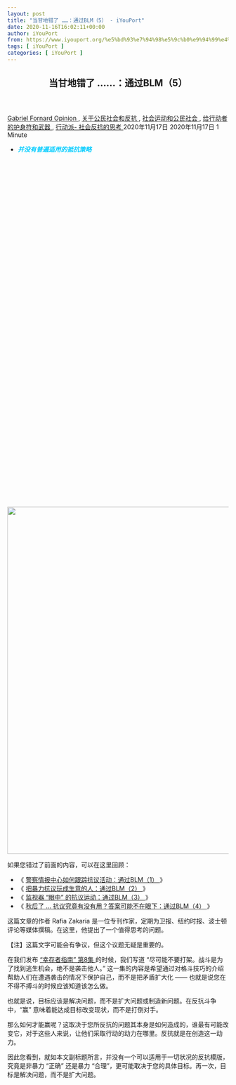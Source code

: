 ```yaml
---
layout: post
title: "当甘地错了 ……：通过BLM（5） - iYouPort"
date: 2020-11-16T16:02:11+00:00
author: iYouPort
from: https://www.iyouport.org/%e5%bd%93%e7%94%98%e5%9c%b0%e9%94%99%e4%ba%86-%ef%bc%9a%e9%80%9a%e8%bf%87blm%ef%bc%885%ef%bc%89/
tags: [ iYouPort ]
categories: [ iYouPort ]
---
```


<article class="post-15078 post type-post status-publish format-standard has-post-thumbnail hentry category-opinion category-45 category-32 category-67 category-33 tag-blm tag-holocaust tag-non-violence tag-protest tag-racism tag-resist tag-social-movement" id="post-15078">
 <header class="entry-header">
  <h1 class="entry-title">
   当甘地错了 ……：通过BLM（5）
  </h1>
 </header>
 <div class="entry-meta">
  <span class="byline">
   <a href="https://www.iyouport.org/author/gabrielfornard/" rel="author" title="由Gabriel Fornard发布">
    Gabriel Fornard
   </a>
  </span>
  <span class="cat-links">
   <a href="https://www.iyouport.org/category/opinion/" rel="category tag">
    Opinion
   </a>
   ,
   <a href="https://www.iyouport.org/category/%e5%85%b3%e4%ba%8e%e5%85%ac%e6%b0%91%e7%a4%be%e4%bc%9a%e5%92%8c%e5%8f%8d%e6%8a%97/" rel="category tag">
    关于公民社会和反抗
   </a>
   ,
   <a href="https://www.iyouport.org/category/%e7%a4%be%e4%bc%9a%e8%bf%90%e5%8a%a8%e5%92%8c%e5%85%ac%e6%b0%91%e7%a4%be%e4%bc%9a/" rel="category tag">
    社会运动和公民社会
   </a>
   ,
   <a href="https://www.iyouport.org/category/%e7%bb%99%e8%a1%8c%e5%8a%a8%e8%80%85%e7%9a%84%e6%8a%a4%e8%ba%ab%e7%ac%a6%e5%92%8c%e6%ad%a6%e5%99%a8/" rel="category tag">
    给行动者的护身符和武器
   </a>
   ,
   <a href="https://www.iyouport.org/category/%e8%a1%8c%e5%8a%a8%e6%b4%be-%e7%a4%be%e4%bc%9a%e5%8f%8d%e6%8a%97%e7%9a%84%e6%80%9d%e8%80%83/" rel="category tag">
    行动派- 社会反抗的思考
   </a>
  </span>
  <span class="published-on">
   <time class="entry-date published" datetime="2020-11-17T00:02:11+08:00">
    2020年11月17日
   </time>
   <time class="updated" datetime="2020-11-17T00:02:53+08:00">
    2020年11月17日
   </time>
  </span>
  <span class="word-count">
   1 Minute
  </span>
 </div>
 <div class="entry-content">
  <ul>
   <li class="graf graf--p">
    <span style="color: #00ccff;">
     <em>
      <strong>
       并没有普遍适用的抵抗策略
      </strong>
     </em>
    </span>
   </li>
  </ul>
  <p>
   <img alt="" class="alignnone size-full wp-image-15079 jetpack-lazy-image" data-lazy-sizes="(max-width: 1100px) 100vw, 1100px" data-lazy-src="https://i1.wp.com/www.iyouport.org/wp-content/uploads/2020/09/When-Gandhi-Was-Wrong-Rafia-Zakaria-2020-09-25-18-35-54.png?resize=1100%2C791&amp;is-pending-load=1#038;ssl=1" data-lazy-srcset="https://i1.wp.com/www.iyouport.org/wp-content/uploads/2020/09/When-Gandhi-Was-Wrong-Rafia-Zakaria-2020-09-25-18-35-54.png?w=1254&amp;ssl=1 1254w, https://i1.wp.com/www.iyouport.org/wp-content/uploads/2020/09/When-Gandhi-Was-Wrong-Rafia-Zakaria-2020-09-25-18-35-54.png?resize=300%2C216&amp;ssl=1 300w, https://i1.wp.com/www.iyouport.org/wp-content/uploads/2020/09/When-Gandhi-Was-Wrong-Rafia-Zakaria-2020-09-25-18-35-54.png?resize=1024%2C737&amp;ssl=1 1024w, https://i1.wp.com/www.iyouport.org/wp-content/uploads/2020/09/When-Gandhi-Was-Wrong-Rafia-Zakaria-2020-09-25-18-35-54.png?resize=768%2C552&amp;ssl=1 768w, https://i1.wp.com/www.iyouport.org/wp-content/uploads/2020/09/When-Gandhi-Was-Wrong-Rafia-Zakaria-2020-09-25-18-35-54.png?resize=1100%2C791&amp;ssl=1 1100w" data-recalc-dims="1" height="791" src="https://i1.wp.com/www.iyouport.org/wp-content/uploads/2020/09/When-Gandhi-Was-Wrong-Rafia-Zakaria-2020-09-25-18-35-54.png?resize=1100%2C791&amp;ssl=1" srcset="data:image/gif;base64,R0lGODlhAQABAIAAAAAAAP///yH5BAEAAAAALAAAAAABAAEAAAIBRAA7" width="1100"/>
   <noscript>
    <img alt="" class="alignnone size-full wp-image-15079" data-recalc-dims="1" height="791" sizes="(max-width: 1100px) 100vw, 1100px" src="https://i1.wp.com/www.iyouport.org/wp-content/uploads/2020/09/When-Gandhi-Was-Wrong-Rafia-Zakaria-2020-09-25-18-35-54.png?resize=1100%2C791&amp;ssl=1" srcset="https://i1.wp.com/www.iyouport.org/wp-content/uploads/2020/09/When-Gandhi-Was-Wrong-Rafia-Zakaria-2020-09-25-18-35-54.png?w=1254&amp;ssl=1 1254w, https://i1.wp.com/www.iyouport.org/wp-content/uploads/2020/09/When-Gandhi-Was-Wrong-Rafia-Zakaria-2020-09-25-18-35-54.png?resize=300%2C216&amp;ssl=1 300w, https://i1.wp.com/www.iyouport.org/wp-content/uploads/2020/09/When-Gandhi-Was-Wrong-Rafia-Zakaria-2020-09-25-18-35-54.png?resize=1024%2C737&amp;ssl=1 1024w, https://i1.wp.com/www.iyouport.org/wp-content/uploads/2020/09/When-Gandhi-Was-Wrong-Rafia-Zakaria-2020-09-25-18-35-54.png?resize=768%2C552&amp;ssl=1 768w, https://i1.wp.com/www.iyouport.org/wp-content/uploads/2020/09/When-Gandhi-Was-Wrong-Rafia-Zakaria-2020-09-25-18-35-54.png?resize=1100%2C791&amp;ssl=1 1100w" width="1100"/>
   </noscript>
  </p>
  <p class="graf graf--p">
   如果您错过了前面的内容，可以在这里回顾：
  </p>
  <ul class="postList">
   <li class="graf graf--li">
    《
    <a class="markup--anchor markup--li-anchor" data-href="https://www.iyouport.org/%e8%ad%a6%e5%af%9f%e6%83%85%e6%8a%a5%e4%b8%ad%e5%bf%83%e5%a6%82%e4%bd%95%e8%b7%9f%e8%b8%aa%e6%8a%97%e8%ae%ae%e6%b4%bb%e5%8a%a8%ef%bc%9a%e9%80%9a%e8%bf%87blm%ef%bc%881%ef%bc%89/" href="https://www.iyouport.org/%e8%ad%a6%e5%af%9f%e6%83%85%e6%8a%a5%e4%b8%ad%e5%bf%83%e5%a6%82%e4%bd%95%e8%b7%9f%e8%b8%aa%e6%8a%97%e8%ae%ae%e6%b4%bb%e5%8a%a8%ef%bc%9a%e9%80%9a%e8%bf%87blm%ef%bc%881%ef%bc%89/" rel="noopener noreferrer" target="_blank">
     警察情报中心如何跟踪抗议活动：通过BLM（1）
    </a>
    》
   </li>
   <li class="graf graf--li">
    《
    <a class="markup--anchor markup--li-anchor" data-href="https://www.iyouport.org/%e6%8a%8a%e6%9a%b4%e5%8a%9b%e6%8a%97%e8%ae%ae%e7%8e%a9%e6%88%90%e7%94%9f%e6%84%8f%e7%9a%84%e4%ba%ba%ef%bc%9a%e9%80%9a%e8%bf%87blm%ef%bc%882%ef%bc%89/" href="https://www.iyouport.org/%e6%8a%8a%e6%9a%b4%e5%8a%9b%e6%8a%97%e8%ae%ae%e7%8e%a9%e6%88%90%e7%94%9f%e6%84%8f%e7%9a%84%e4%ba%ba%ef%bc%9a%e9%80%9a%e8%bf%87blm%ef%bc%882%ef%bc%89/" rel="noopener noreferrer" target="_blank">
     把暴力抗议玩成生意的人：通过BLM（2）
    </a>
    》
   </li>
   <li class="graf graf--li">
    《
    <a class="markup--anchor markup--li-anchor" data-href="https://www.iyouport.org/%e7%9b%91%e8%a7%86%e5%99%a8-%e7%9c%bc%e4%b8%ad-%e7%9a%84%e6%8a%97%e8%ae%ae%e8%bf%90%e5%8a%a8%ef%bc%9a%e9%80%9a%e8%bf%87blm%ef%bc%883%ef%bc%89/" href="https://www.iyouport.org/%e7%9b%91%e8%a7%86%e5%99%a8-%e7%9c%bc%e4%b8%ad-%e7%9a%84%e6%8a%97%e8%ae%ae%e8%bf%90%e5%8a%a8%ef%bc%9a%e9%80%9a%e8%bf%87blm%ef%bc%883%ef%bc%89/" rel="noopener noreferrer" target="_blank">
     监视器 “眼中” 的抗议运动：通过BLM（3）
    </a>
    》
   </li>
   <li class="graf graf--li">
    《
    <a class="markup--anchor markup--li-anchor" data-href="https://www.iyouport.org/%e7%a7%8b%e5%90%8e%e4%ba%86-%e6%8a%97%e8%ae%ae%e7%a9%b6%e7%ab%9f%e6%9c%89%e6%b2%a1%e6%9c%89%e7%94%a8%ef%bc%9f%e7%ad%94%e6%a1%88%e5%8f%af%e8%83%bd%e4%b8%8d%e5%9c%a8%e7%9c%bc%e4%b8%8b/" href="https://www.iyouport.org/%e7%a7%8b%e5%90%8e%e4%ba%86-%e6%8a%97%e8%ae%ae%e7%a9%b6%e7%ab%9f%e6%9c%89%e6%b2%a1%e6%9c%89%e7%94%a8%ef%bc%9f%e7%ad%94%e6%a1%88%e5%8f%af%e8%83%bd%e4%b8%8d%e5%9c%a8%e7%9c%bc%e4%b8%8b/" rel="noopener noreferrer" target="_blank">
     秋后了 … 抗议究竟有没有用？答案可能不在眼下：通过BLM（4）
    </a>
    》
   </li>
  </ul>
  <p class="graf graf--p">
   这篇文章的作者 Rafia Zakaria 是一位专刊作家，定期为卫报、纽约时报、波士顿评论等媒体撰稿。在这里，他提出了一个值得思考的问题。
  </p>
  <p class="graf graf--p">
   【注】这篇文字可能会有争议，但这个议题无疑是重要的。
  </p>
  <p class="graf graf--p">
   在我们发布
   <a class="markup--anchor markup--p-anchor" data-href="https://www.iyouport.org/%e6%ad%a6%e5%99%a8%e5%92%8c%e8%87%aa%e6%88%91%e9%98%b2%e5%be%a1%e7%9a%84%e9%87%8d%e8%a6%81%e7%ad%96%e7%95%a5%ef%bc%9a%e5%9c%a8%e7%81%be%e9%9a%be%e4%b8%ad%e5%b9%b8%e5%ad%98%e7%9a%84%e6%96%b9%e6%b3%95/" href="https://www.iyouport.org/%e6%ad%a6%e5%99%a8%e5%92%8c%e8%87%aa%e6%88%91%e9%98%b2%e5%be%a1%e7%9a%84%e9%87%8d%e8%a6%81%e7%ad%96%e7%95%a5%ef%bc%9a%e5%9c%a8%e7%81%be%e9%9a%be%e4%b8%ad%e5%b9%b8%e5%ad%98%e7%9a%84%e6%96%b9%e6%b3%95/" rel="noopener noreferrer" target="_blank">
    “幸存者指南” 第8集
   </a>
   的时候，我们写道 “尽可能不要打架。战斗是为了找到逃生机会，绝不是袭击他人。” 这一集的内容是希望通过对格斗技巧的介绍帮助人们在遭遇袭击的情况下保护自己，而不是把矛盾扩大化 —— 也就是说您在不得不搏斗的时候应该知道该怎么做。
  </p>
  <p class="graf graf--p">
   也就是说，目标应该是解决问题，而不是扩大问题或制造新问题。在反抗斗争中，“赢” 意味着能达成目标改变现状，而不是打倒对手。
  </p>
  <p class="graf graf--p">
   那么如何才能赢呢？这取决于您所反抗的问题其本身是如何造成的，谁最有可能改变它，对于这些人来说，让他们采取行动的动力在哪里。反抗就是在创造这一动力。
  </p>
  <p class="graf graf--p">
   因此您看到，就如本文副标题所言，并没有一个可以适用于一切状况的反抗模版，究竟是非暴力 “正确” 还是暴力 “合理”，更可能取决于您的具体目标。再一次，目标是解决问题，而不是扩大问题。
  </p>
  <figure class="graf graf--figure">
  </figure>
  <p>
   <img alt="" class="alignnone size-full wp-image-15089 jetpack-lazy-image" data-lazy-sizes="(max-width: 1100px) 100vw, 1100px" data-lazy-src="https://i0.wp.com/www.iyouport.org/wp-content/uploads/2020/11/20200929-114452.png?resize=1100%2C1838&amp;is-pending-load=1#038;ssl=1" data-lazy-srcset="https://i0.wp.com/www.iyouport.org/wp-content/uploads/2020/11/20200929-114452.png?w=1302&amp;ssl=1 1302w, https://i0.wp.com/www.iyouport.org/wp-content/uploads/2020/11/20200929-114452.png?resize=180%2C300&amp;ssl=1 180w, https://i0.wp.com/www.iyouport.org/wp-content/uploads/2020/11/20200929-114452.png?resize=613%2C1024&amp;ssl=1 613w, https://i0.wp.com/www.iyouport.org/wp-content/uploads/2020/11/20200929-114452.png?resize=768%2C1284&amp;ssl=1 768w, https://i0.wp.com/www.iyouport.org/wp-content/uploads/2020/11/20200929-114452.png?resize=919%2C1536&amp;ssl=1 919w, https://i0.wp.com/www.iyouport.org/wp-content/uploads/2020/11/20200929-114452.png?resize=1225%2C2048&amp;ssl=1 1225w, https://i0.wp.com/www.iyouport.org/wp-content/uploads/2020/11/20200929-114452.png?resize=1100%2C1838&amp;ssl=1 1100w" data-recalc-dims="1" height="1838" src="https://i0.wp.com/www.iyouport.org/wp-content/uploads/2020/11/20200929-114452.png?resize=1100%2C1838&amp;ssl=1" srcset="data:image/gif;base64,R0lGODlhAQABAIAAAAAAAP///yH5BAEAAAAALAAAAAABAAEAAAIBRAA7" width="1100"/>
   <noscript>
    <img alt="" class="alignnone size-full wp-image-15089" data-recalc-dims="1" height="1838" sizes="(max-width: 1100px) 100vw, 1100px" src="https://i0.wp.com/www.iyouport.org/wp-content/uploads/2020/11/20200929-114452.png?resize=1100%2C1838&amp;ssl=1" srcset="https://i0.wp.com/www.iyouport.org/wp-content/uploads/2020/11/20200929-114452.png?w=1302&amp;ssl=1 1302w, https://i0.wp.com/www.iyouport.org/wp-content/uploads/2020/11/20200929-114452.png?resize=180%2C300&amp;ssl=1 180w, https://i0.wp.com/www.iyouport.org/wp-content/uploads/2020/11/20200929-114452.png?resize=613%2C1024&amp;ssl=1 613w, https://i0.wp.com/www.iyouport.org/wp-content/uploads/2020/11/20200929-114452.png?resize=768%2C1284&amp;ssl=1 768w, https://i0.wp.com/www.iyouport.org/wp-content/uploads/2020/11/20200929-114452.png?resize=919%2C1536&amp;ssl=1 919w, https://i0.wp.com/www.iyouport.org/wp-content/uploads/2020/11/20200929-114452.png?resize=1225%2C2048&amp;ssl=1 1225w, https://i0.wp.com/www.iyouport.org/wp-content/uploads/2020/11/20200929-114452.png?resize=1100%2C1838&amp;ssl=1 1100w" width="1100"/>
   </noscript>
  </p>
  <p>
   <span style="color: #ff9900;">
    <em>
     上图中这本书也许能帮助您理解本文。在这里下载
    </em>
   </span>
   ：https://www.patreon.com/posts/shi-yao-shi-bao-40001309
  </p>
  <p class="graf graf--p">
   这位以非暴力著称在印度抗议英国殖民者的传奇式人物 Mahatma Gandhi 第一次给阿道夫-希特勒写信的时候，是在1939年7月。甘地当时已近七十岁。
   <strong class="markup--strong markup--p-strong">
    那个时候的世界就像今天看来一样，正处于某种巨大变革的边缘，尽管当时和现在一样，变革的全部代价是未知的。
   </strong>
  </p>
  <p class="graf graf--p">
   甘地在打字机前恳求希特勒，“朋友们一直催促我为了人类的利益给你写信”， 信中接着说，希特勒是 “世界上唯一能阻止一场可能使人类沦为野蛮状态的战争的人”。
  </p>
  <p class="graf graf--p">
   我可以想象甘地写这封信时的样子，印度七月潮湿的空气沉重而压抑，就像战争的威胁笼罩着世界。那第一封信勉强写了一百多字，却始终没有送达。
  </p>
  <p class="graf graf--p">
   当时统治印度的英国殖民者很介意甘地的信件，他们在信件还没来得及送到希特勒手中的时候，就把它截获了。
  </p>
  <p class="graf graf--p">
   不知道甘地作为一个精明的政治战略家，在写这封信时是否知道会是这种情况。他可能知道，他的听众就是压迫他的人，而不是欧洲犹太人的压迫者。
  </p>
  <p class="graf graf--p">
   无论甘地的动机如何，对希特勒的呼吁并不新鲜。就在此一年，与甘地会面的美国传教士恳求他谴责希特勒和墨索里尼，但他拒绝了，他坚持认为，没有人是 “无法救赎的”，即使是这两个显然对人类尊严不感兴趣的法西斯分子也一样。
  </p>
  <p class="graf graf--p">
   捷克人和犹太人被告知只能进行消极抵抗，这是一种可以救赎他们的牺牲。被动抵抗未能救出任何一个群体，但甘地方面从未完全承认这一点。(这也不是他们采用的唯一策略：考虑一下1943年的华沙起义，或者第二年奥斯维辛-比克瑙的起义)。
  </p>
  <p class="graf graf--p">
   甘地确实给希特勒写过另一封
   <a class="markup--anchor markup--p-anchor" data-href="https://www.businessinsider.com/gandhis-1940-letter-to-adolf-hitler-2015-4" href="https://www.businessinsider.com/gandhis-1940-letter-to-adolf-hitler-2015-4" rel="noopener noreferrer" target="_blank">
    更激烈的信
   </a>
   ，但这封信也从未送达。
  </p>
  <p class="graf graf--p">
   甘地在第二次世界大战中弄错了许多事。但在乔治·弗洛伊德去世后的日子里，随着抗议活动的兴起，许多人向甘地的处方和其他非暴力抵抗的历史求助，这些历史提出了关于反抗和防御方法的关键问题。
  </p>
  <p class="graf graf--p">
   虽然有很多人在谈论老甘地和他的弟子马丁·路德·金的被动非暴力抵抗，但别忘了。也有故意施加给被压迫者的身体上、心理上和情感上的暴力。
  </p>
  <p class="graf graf--p">
   在弗洛伊德墓前的鲜花还没有开始凋谢之前，就有人预测会出现反弹，
   <strong class="markup--strong markup--p-strong">
    新的规则和重新定义将为警察的暴行披上新的外衣，用假装体贴和假同情的语言来点缀。
   </strong>
   在总统和软弱的民主党市长的怂恿下，在一些城市里，许多警察阶层在活跃的白人至上主义网络的支持下，相信他们正处于一场 “内战” 中，他们不打算被解除武装。
  </p>
  <figure class="graf graf--figure">
   <img class="graf-image aligncenter jetpack-lazy-image" data-height="1256" data-image-id="1*J8ikC3Y0zlNeL6oT4eVWiA.png" data-lazy-src="https://i2.wp.com/cdn-images-1.medium.com/max/1067/1*J8ikC3Y0zlNeL6oT4eVWiA.png?w=1100&amp;is-pending-load=1#038;ssl=1" data-recalc-dims="1" data-width="816" src="https://i2.wp.com/cdn-images-1.medium.com/max/1067/1*J8ikC3Y0zlNeL6oT4eVWiA.png?w=1100&amp;ssl=1" srcset="data:image/gif;base64,R0lGODlhAQABAIAAAAAAAP///yH5BAEAAAAALAAAAAABAAEAAAIBRAA7"/>
   <noscript>
    <img class="graf-image aligncenter" data-height="1256" data-image-id="1*J8ikC3Y0zlNeL6oT4eVWiA.png" data-recalc-dims="1" data-width="816" src="https://i2.wp.com/cdn-images-1.medium.com/max/1067/1*J8ikC3Y0zlNeL6oT4eVWiA.png?w=1100&amp;ssl=1"/>
   </noscript>
  </figure>
  <p class="graf graf--p">
   甘地认为，消极与和平抵抗的理论永远适用于所有人。包括犹太知识分子马丁·布伯在内的著名知识分子都在质疑他对这一处方的普适性的执着。
  </p>
  <p class="graf graf--p graf--startsWithDoubleQuote">
   “犹太人正在被迫害，被抢劫，被虐待，被折磨，被谋杀。而你，圣雄甘地说，他们在遭受这一切的国家中的地位与你发起那著名的 “真理的力量” 运动时南非印度安人的地位完全一样”，布伯在1938年写道，“你还不知道集中营是什么样子，那里发生了什么？你知道它的缓慢和快速屠杀的方法吗？”
  </p>
  <p class="graf graf--p">
   就大屠杀而言，甘地是错误的。但非暴力的战略动力是证明苦难的道德美德。马丁·路德·金认识到了这一点。他采用甘地的非暴力动员策略很可能是有战略意义的，因为众所周知，甘地本人就是一个种族主义者，他主张种族 “纯洁”，反对
   <a class="markup--anchor markup--p-anchor" data-href="http://www.trinicenter.com/oops/gandhi2.html" href="http://www.trinicenter.com/oops/gandhi2.html" rel="noopener noreferrer" target="_blank">
    种族融合
   </a>
   。(他还曾支持英国镇压南非祖鲁人的起义)
  </p>
  <p class="graf graf--p">
   然而，金看得更远：无论是大英帝国时代被殖民的印度人，还是民权运动时代的美国黑人，通过非暴力维护美德都是核心。在这两种情况下，统治者的议程都是征服和勉强允许被压迫者生存。
  </p>
  <p class="graf graf--p">
   <strong class="markup--strong markup--p-strong">
    大英帝国压迫下的印第安人，就像民权运动时代的美国黑人一样，被允许活着，但没有任何尊严或人权，而且永远受到国家认可的暴力和监禁的威胁。
   </strong>
  </p>
  <p class="graf graf--p">
   在大屠杀期间，其战略就是灭绝。希特勒对允许犹太人为德国国家的利益而劳动的某种最低限度的生存完全不感兴趣；他的计划就是积极和故意地从地球上消灭所有犹太人。
  </p>
  <p class="graf graf--p">
   <strong class="markup--strong markup--p-strong">
    这里不存在被压迫者与压迫者的相对美德问题，而是关于他们实际的、尖锐的、彻底的灭绝。无论有多少道德修养，都无法将被压迫者从为他们精心策划的结局中拯救出来。
   </strong>
  </p>
  <p class="graf graf--p">
   甘地没有看到这一点。但他为某些解放运动提供了一个可行的计划 —— 而后弗洛伊德的美国民权运动第二章可能就是其中之一。
  </p>
  <p class="graf graf--p">
   今天美国黑人的处境更加类似于被殖民的印第安人。针对美国黑人的大大小小的征服网保证了他们的劳动将被忽视，他们的性格不断被玷污，他们的声音被压制，为白人至上主义服务。
  </p>
  <p class="graf graf--p">
   对美国人的奴役不仅是一种公然的暴力 —— 来自国家代理人和白人民族主义者的奴役 —— 而且是一种剥夺和忽视：将数百万黑人排除在享受医疗服务、正常的教育系统、和其他无数美国白人享有的特权之外。
  </p>
  <p class="graf graf--p">
   <strong class="markup--strong markup--p-strong">
    就像英国人对土著印第安人所做的那样，美国白人在历史上为自己的残忍行为辩护
   </strong>
   ，坚持认为黑人有一些本质上 “不道德、本质上犯罪、本质上不坚定” 的东西。英属印度的殖民者认为，土著人（当然还有整个帝国的被殖民者）是 “有缺陷的”，他们通过创造教育、健康等指标来证实这种观点，使他们的白人优越性建立在捏造的 “事实” 之上。
  </p>
  <ul class="postList">
   <li class="graf graf--li">
    在这里看到更详细的分析 《
    <a class="markup--anchor markup--li-anchor" data-href="https://www.iyouport.org/%e5%bd%93%e6%88%91%e4%bb%ac%e9%99%b7%e5%85%a5%e5%9b%b0%e5%a2%83%ef%bc%9a%e4%b8%ad%e5%9b%bd%e7%a4%be%e4%bc%9a%e8%83%bd%e4%bb%8e%e7%be%8e%e5%9b%bd%e7%9a%84%e5%8f%8d%e6%8a%97%e8%bf%90%e5%8a%a8%e4%b8%ad/" href="https://www.iyouport.org/%e5%bd%93%e6%88%91%e4%bb%ac%e9%99%b7%e5%85%a5%e5%9b%b0%e5%a2%83%ef%bc%9a%e4%b8%ad%e5%9b%bd%e7%a4%be%e4%bc%9a%e8%83%bd%e4%bb%8e%e7%be%8e%e5%9b%bd%e7%9a%84%e5%8f%8d%e6%8a%97%e8%bf%90%e5%8a%a8%e4%b8%ad/" rel="noopener noreferrer" target="_blank">
     当我们陷入困境
    </a>
    》
   </li>
  </ul>
  <p class="graf graf--p">
   美国也做了同样的事。美国的社会叙事将美德定位在白人身上；它的权力和权利被白人的利他主义、白人的仁爱、白人的权利所证明。我们看到黑人的创伤被变成了白人的美德信号，对弗洛伊德的谋杀已经转化为这一过程。
  </p>
  <ul class="postList">
   <li class="graf graf--li">
    这就是权力如何利用叙事统治世界《
    <a class="markup--anchor markup--li-anchor" data-href="https://www.iyouport.org/%e5%8f%91%e7%8e%b0%e4%bd%a0%e7%94%9f%e6%b4%bb%e4%b8%ad%e7%9a%84%e6%93%8d%e7%ba%b5%e8%80%85%ef%bc%9a%e5%9c%a8%e5%8f%99%e4%ba%8b%e7%9f%a9%e9%98%b5%e7%9a%84%e8%be%b9%e7%bc%98%ef%bc%881%ef%bc%89/" href="https://www.iyouport.org/%e5%8f%91%e7%8e%b0%e4%bd%a0%e7%94%9f%e6%b4%bb%e4%b8%ad%e7%9a%84%e6%93%8d%e7%ba%b5%e8%80%85%ef%bc%9a%e5%9c%a8%e5%8f%99%e4%ba%8b%e7%9f%a9%e9%98%b5%e7%9a%84%e8%be%b9%e7%bc%98%ef%bc%881%ef%bc%89/" rel="noopener noreferrer" target="_blank">
     发现你生活中的操纵者：在叙事矩阵的边缘（1）
    </a>
    》
   </li>
  </ul>
  <p class="graf graf--p">
   社交媒体上有大量的白人，他们 —— 突然间 —— 为自己的每一个决定辩护：他们可能已经预见到会发生的对他们的叙事的抨击，他们可能已经给予的捐款、他们可能已经打过的电话，都是源于他们对黑人深深的同情。他们以同情弗洛伊德为借口为自己叫好，再次强调他们是多么的优秀（因此值得赞扬）。
  </p>
  <p class="graf graf--p">
   Cornel West 在接受美国有线电视新闻网安德森·库珀节目的采访时对白人的上述 “习惯” 作出了有益的反驳。在乔治·弗洛伊德的葬礼结束后，West 立即发言，
   <strong class="markup--strong markup--p-strong">
    他描述了黑人为正义而游行的传统，没有仇恨或复仇的言语。他将坚持为每个人的自由描述为 “给世界的大礼”。
   </strong>
  </p>
  <p class="graf graf--p graf--startsWithDoubleQuote">
   “美国白人应该为黑人起立鼓掌”，West 说，“在经历了四百年的恐怖之后，我们仍然拒绝创造一个黑人版的三K党。”
  </p>
  <p class="graf graf--p">
   West 指出，弗洛伊德在休斯敦的葬礼是以振奋人心为标志的。
   <strong class="markup--strong markup--p-strong">
    “你可以把我们放倒，但你不会以这样的方式把我们放倒，以至于我们会恨你们，因为你成了这个参照点”。
   </strong>
  </p>
  <p class="graf graf--p">
   不能让善良的预设停留在美国白人身上。但如果说甘地对英属印度的戒律有什么示范作用的话，那就是，
   <strong class="markup--strong markup--p-strong">
    被压迫者仅有实际的善良是不够的，他们要不断地表现自己的善良，证明自己的善良，以对抗对方的堕落
   </strong>
   。
  </p>
  <p class="graf graf--p">
   最终，英国人被赶出印度，部分原因是他们在第二次世界大战中遭受的打击。美国白人也同样受到 Covid-19 大流行病的打击，并迅速陷入特朗普式的种族主义和否认。
  </p>
  <p class="graf graf--p">
   虽然许多抗议者转向了金和他之前的甘地的榜样，但这一时刻也表明，巨大的改变可以来自于更多的对抗性策略，比如 明尼阿波利斯的一个警察分局被烧毁后，大多数市议会成员发誓要解散警察部门，并 “戏剧性地重新思考” 他们对公共安全的态度。
  </p>
  <p class="graf graf--p">
   无论哪种方式，改变的时刻不再是以when开始的句子，而是以now开始。⚪️
  </p>
  <p class="graf graf--p">
   <a class="markup--anchor markup--p-anchor" data-href="https://thebaffler.com/alienated/when-gandhi-was-wrong-zakariahttps://thebaffler.com/alienated/when-gandhi-was-wrong-zakaria" href="https://thebaffler.com/alienated/when-gandhi-was-wrong-zakariahttps://thebaffler.com/alienated/when-gandhi-was-wrong-zakaria" rel="noopener noreferrer" target="_blank">
    When Gandhi Was WrongWhen Gandhi Was Wrong
   </a>
  </p>
  <div id="atatags-1611829871-5fda78efe1337">
  </div>
  <div class="sharedaddy sd-sharing-enabled">
   <div class="robots-nocontent sd-block sd-social sd-social-icon sd-sharing">
    <h3 class="sd-title">
     共享此文章：
    </h3>
    <div class="sd-content">
     <ul>
      <li class="share-twitter">
       <a class="share-twitter sd-button share-icon no-text" data-shared="sharing-twitter-15078" href="https://www.iyouport.org/%e5%bd%93%e7%94%98%e5%9c%b0%e9%94%99%e4%ba%86-%ef%bc%9a%e9%80%9a%e8%bf%87blm%ef%bc%885%ef%bc%89/?share=twitter" rel="nofollow noopener noreferrer" target="_blank" title="点击以在 Twitter 上共享">
        <span>
        </span>
        <span class="sharing-screen-reader-text">
         点击以在 Twitter 上共享（在新窗口中打开）
        </span>
       </a>
      </li>
      <li class="share-facebook">
       <a class="share-facebook sd-button share-icon no-text" data-shared="sharing-facebook-15078" href="https://www.iyouport.org/%e5%bd%93%e7%94%98%e5%9c%b0%e9%94%99%e4%ba%86-%ef%bc%9a%e9%80%9a%e8%bf%87blm%ef%bc%885%ef%bc%89/?share=facebook" rel="nofollow noopener noreferrer" target="_blank" title="点击以在 Facebook 上共享">
        <span>
        </span>
        <span class="sharing-screen-reader-text">
         点击以在 Facebook 上共享（在新窗口中打开）
        </span>
       </a>
      </li>
      <li class="share-end">
      </li>
     </ul>
    </div>
   </div>
  </div>
  <div class="sharedaddy sd-block sd-like jetpack-likes-widget-wrapper jetpack-likes-widget-unloaded" data-name="like-post-frame-161182987-15078-5fda78efe1791" data-src="https://widgets.wp.com/likes/#blog_id=161182987&amp;post_id=15078&amp;origin=www.iyouport.org&amp;obj_id=161182987-15078-5fda78efe1791" id="like-post-wrapper-161182987-15078-5fda78efe1791">
   <h3 class="sd-title">
    赞过：
   </h3>
   <div class="likes-widget-placeholder post-likes-widget-placeholder" style="height: 55px;">
    <span class="button">
     <span>
      赞
     </span>
    </span>
    <span class="loading">
     正在加载……
    </span>
   </div>
   <span class="sd-text-color">
   </span>
   <a class="sd-link-color">
   </a>
  </div>
  <div class="jp-relatedposts" id="jp-relatedposts">
   <h3 class="jp-relatedposts-headline">
    <em>
     相关
    </em>
   </h3>
  </div>
 </div>
 <div class="entry-footer">
  <ul class="post-tags light-text">
   <li>
    Tagged
   </li>
   <li>
    <a href="https://www.iyouport.org/tag/blm/" rel="tag">
     BLM
    </a>
   </li>
   <li>
    <a href="https://www.iyouport.org/tag/holocaust/" rel="tag">
     Holocaust
    </a>
   </li>
   <li>
    <a href="https://www.iyouport.org/tag/non-violence/" rel="tag">
     non-violence
    </a>
   </li>
   <li>
    <a href="https://www.iyouport.org/tag/protest/" rel="tag">
     protest
    </a>
   </li>
   <li>
    <a href="https://www.iyouport.org/tag/racism/" rel="tag">
     racism
    </a>
   </li>
   <li>
    <a href="https://www.iyouport.org/tag/resist/" rel="tag">
     resist
    </a>
   </li>
   <li>
    <a href="https://www.iyouport.org/tag/social-movement/" rel="tag">
     Social movement
    </a>
   </li>
  </ul>
 </div>
 <div class="entry-author-wrapper">
  <div class="site-posted-on">
   <strong>
    Published
   </strong>
   <time class="entry-date published" datetime="2020-11-17T00:02:11+08:00">
    2020年11月17日
   </time>
   <time class="updated" datetime="2020-11-17T00:02:53+08:00">
    2020年11月17日
   </time>
  </div>
 </div>
</article>

